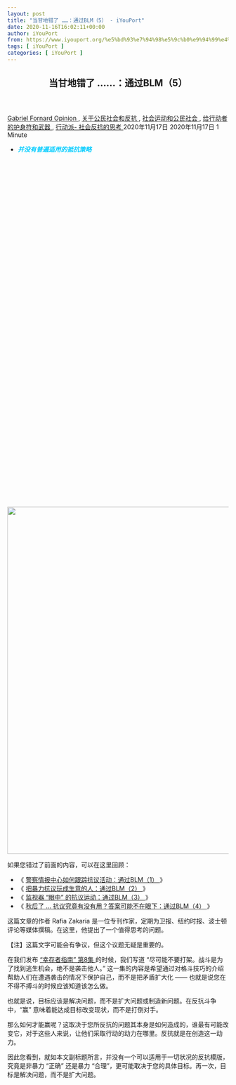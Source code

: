 ```yaml
---
layout: post
title: "当甘地错了 ……：通过BLM（5） - iYouPort"
date: 2020-11-16T16:02:11+00:00
author: iYouPort
from: https://www.iyouport.org/%e5%bd%93%e7%94%98%e5%9c%b0%e9%94%99%e4%ba%86-%ef%bc%9a%e9%80%9a%e8%bf%87blm%ef%bc%885%ef%bc%89/
tags: [ iYouPort ]
categories: [ iYouPort ]
---
```


<article class="post-15078 post type-post status-publish format-standard has-post-thumbnail hentry category-opinion category-45 category-32 category-67 category-33 tag-blm tag-holocaust tag-non-violence tag-protest tag-racism tag-resist tag-social-movement" id="post-15078">
 <header class="entry-header">
  <h1 class="entry-title">
   当甘地错了 ……：通过BLM（5）
  </h1>
 </header>
 <div class="entry-meta">
  <span class="byline">
   <a href="https://www.iyouport.org/author/gabrielfornard/" rel="author" title="由Gabriel Fornard发布">
    Gabriel Fornard
   </a>
  </span>
  <span class="cat-links">
   <a href="https://www.iyouport.org/category/opinion/" rel="category tag">
    Opinion
   </a>
   ,
   <a href="https://www.iyouport.org/category/%e5%85%b3%e4%ba%8e%e5%85%ac%e6%b0%91%e7%a4%be%e4%bc%9a%e5%92%8c%e5%8f%8d%e6%8a%97/" rel="category tag">
    关于公民社会和反抗
   </a>
   ,
   <a href="https://www.iyouport.org/category/%e7%a4%be%e4%bc%9a%e8%bf%90%e5%8a%a8%e5%92%8c%e5%85%ac%e6%b0%91%e7%a4%be%e4%bc%9a/" rel="category tag">
    社会运动和公民社会
   </a>
   ,
   <a href="https://www.iyouport.org/category/%e7%bb%99%e8%a1%8c%e5%8a%a8%e8%80%85%e7%9a%84%e6%8a%a4%e8%ba%ab%e7%ac%a6%e5%92%8c%e6%ad%a6%e5%99%a8/" rel="category tag">
    给行动者的护身符和武器
   </a>
   ,
   <a href="https://www.iyouport.org/category/%e8%a1%8c%e5%8a%a8%e6%b4%be-%e7%a4%be%e4%bc%9a%e5%8f%8d%e6%8a%97%e7%9a%84%e6%80%9d%e8%80%83/" rel="category tag">
    行动派- 社会反抗的思考
   </a>
  </span>
  <span class="published-on">
   <time class="entry-date published" datetime="2020-11-17T00:02:11+08:00">
    2020年11月17日
   </time>
   <time class="updated" datetime="2020-11-17T00:02:53+08:00">
    2020年11月17日
   </time>
  </span>
  <span class="word-count">
   1 Minute
  </span>
 </div>
 <div class="entry-content">
  <ul>
   <li class="graf graf--p">
    <span style="color: #00ccff;">
     <em>
      <strong>
       并没有普遍适用的抵抗策略
      </strong>
     </em>
    </span>
   </li>
  </ul>
  <p>
   <img alt="" class="alignnone size-full wp-image-15079 jetpack-lazy-image" data-lazy-sizes="(max-width: 1100px) 100vw, 1100px" data-lazy-src="https://i1.wp.com/www.iyouport.org/wp-content/uploads/2020/09/When-Gandhi-Was-Wrong-Rafia-Zakaria-2020-09-25-18-35-54.png?resize=1100%2C791&amp;is-pending-load=1#038;ssl=1" data-lazy-srcset="https://i1.wp.com/www.iyouport.org/wp-content/uploads/2020/09/When-Gandhi-Was-Wrong-Rafia-Zakaria-2020-09-25-18-35-54.png?w=1254&amp;ssl=1 1254w, https://i1.wp.com/www.iyouport.org/wp-content/uploads/2020/09/When-Gandhi-Was-Wrong-Rafia-Zakaria-2020-09-25-18-35-54.png?resize=300%2C216&amp;ssl=1 300w, https://i1.wp.com/www.iyouport.org/wp-content/uploads/2020/09/When-Gandhi-Was-Wrong-Rafia-Zakaria-2020-09-25-18-35-54.png?resize=1024%2C737&amp;ssl=1 1024w, https://i1.wp.com/www.iyouport.org/wp-content/uploads/2020/09/When-Gandhi-Was-Wrong-Rafia-Zakaria-2020-09-25-18-35-54.png?resize=768%2C552&amp;ssl=1 768w, https://i1.wp.com/www.iyouport.org/wp-content/uploads/2020/09/When-Gandhi-Was-Wrong-Rafia-Zakaria-2020-09-25-18-35-54.png?resize=1100%2C791&amp;ssl=1 1100w" data-recalc-dims="1" height="791" src="https://i1.wp.com/www.iyouport.org/wp-content/uploads/2020/09/When-Gandhi-Was-Wrong-Rafia-Zakaria-2020-09-25-18-35-54.png?resize=1100%2C791&amp;ssl=1" srcset="data:image/gif;base64,R0lGODlhAQABAIAAAAAAAP///yH5BAEAAAAALAAAAAABAAEAAAIBRAA7" width="1100"/>
   <noscript>
    <img alt="" class="alignnone size-full wp-image-15079" data-recalc-dims="1" height="791" sizes="(max-width: 1100px) 100vw, 1100px" src="https://i1.wp.com/www.iyouport.org/wp-content/uploads/2020/09/When-Gandhi-Was-Wrong-Rafia-Zakaria-2020-09-25-18-35-54.png?resize=1100%2C791&amp;ssl=1" srcset="https://i1.wp.com/www.iyouport.org/wp-content/uploads/2020/09/When-Gandhi-Was-Wrong-Rafia-Zakaria-2020-09-25-18-35-54.png?w=1254&amp;ssl=1 1254w, https://i1.wp.com/www.iyouport.org/wp-content/uploads/2020/09/When-Gandhi-Was-Wrong-Rafia-Zakaria-2020-09-25-18-35-54.png?resize=300%2C216&amp;ssl=1 300w, https://i1.wp.com/www.iyouport.org/wp-content/uploads/2020/09/When-Gandhi-Was-Wrong-Rafia-Zakaria-2020-09-25-18-35-54.png?resize=1024%2C737&amp;ssl=1 1024w, https://i1.wp.com/www.iyouport.org/wp-content/uploads/2020/09/When-Gandhi-Was-Wrong-Rafia-Zakaria-2020-09-25-18-35-54.png?resize=768%2C552&amp;ssl=1 768w, https://i1.wp.com/www.iyouport.org/wp-content/uploads/2020/09/When-Gandhi-Was-Wrong-Rafia-Zakaria-2020-09-25-18-35-54.png?resize=1100%2C791&amp;ssl=1 1100w" width="1100"/>
   </noscript>
  </p>
  <p class="graf graf--p">
   如果您错过了前面的内容，可以在这里回顾：
  </p>
  <ul class="postList">
   <li class="graf graf--li">
    《
    <a class="markup--anchor markup--li-anchor" data-href="https://www.iyouport.org/%e8%ad%a6%e5%af%9f%e6%83%85%e6%8a%a5%e4%b8%ad%e5%bf%83%e5%a6%82%e4%bd%95%e8%b7%9f%e8%b8%aa%e6%8a%97%e8%ae%ae%e6%b4%bb%e5%8a%a8%ef%bc%9a%e9%80%9a%e8%bf%87blm%ef%bc%881%ef%bc%89/" href="https://www.iyouport.org/%e8%ad%a6%e5%af%9f%e6%83%85%e6%8a%a5%e4%b8%ad%e5%bf%83%e5%a6%82%e4%bd%95%e8%b7%9f%e8%b8%aa%e6%8a%97%e8%ae%ae%e6%b4%bb%e5%8a%a8%ef%bc%9a%e9%80%9a%e8%bf%87blm%ef%bc%881%ef%bc%89/" rel="noopener noreferrer" target="_blank">
     警察情报中心如何跟踪抗议活动：通过BLM（1）
    </a>
    》
   </li>
   <li class="graf graf--li">
    《
    <a class="markup--anchor markup--li-anchor" data-href="https://www.iyouport.org/%e6%8a%8a%e6%9a%b4%e5%8a%9b%e6%8a%97%e8%ae%ae%e7%8e%a9%e6%88%90%e7%94%9f%e6%84%8f%e7%9a%84%e4%ba%ba%ef%bc%9a%e9%80%9a%e8%bf%87blm%ef%bc%882%ef%bc%89/" href="https://www.iyouport.org/%e6%8a%8a%e6%9a%b4%e5%8a%9b%e6%8a%97%e8%ae%ae%e7%8e%a9%e6%88%90%e7%94%9f%e6%84%8f%e7%9a%84%e4%ba%ba%ef%bc%9a%e9%80%9a%e8%bf%87blm%ef%bc%882%ef%bc%89/" rel="noopener noreferrer" target="_blank">
     把暴力抗议玩成生意的人：通过BLM（2）
    </a>
    》
   </li>
   <li class="graf graf--li">
    《
    <a class="markup--anchor markup--li-anchor" data-href="https://www.iyouport.org/%e7%9b%91%e8%a7%86%e5%99%a8-%e7%9c%bc%e4%b8%ad-%e7%9a%84%e6%8a%97%e8%ae%ae%e8%bf%90%e5%8a%a8%ef%bc%9a%e9%80%9a%e8%bf%87blm%ef%bc%883%ef%bc%89/" href="https://www.iyouport.org/%e7%9b%91%e8%a7%86%e5%99%a8-%e7%9c%bc%e4%b8%ad-%e7%9a%84%e6%8a%97%e8%ae%ae%e8%bf%90%e5%8a%a8%ef%bc%9a%e9%80%9a%e8%bf%87blm%ef%bc%883%ef%bc%89/" rel="noopener noreferrer" target="_blank">
     监视器 “眼中” 的抗议运动：通过BLM（3）
    </a>
    》
   </li>
   <li class="graf graf--li">
    《
    <a class="markup--anchor markup--li-anchor" data-href="https://www.iyouport.org/%e7%a7%8b%e5%90%8e%e4%ba%86-%e6%8a%97%e8%ae%ae%e7%a9%b6%e7%ab%9f%e6%9c%89%e6%b2%a1%e6%9c%89%e7%94%a8%ef%bc%9f%e7%ad%94%e6%a1%88%e5%8f%af%e8%83%bd%e4%b8%8d%e5%9c%a8%e7%9c%bc%e4%b8%8b/" href="https://www.iyouport.org/%e7%a7%8b%e5%90%8e%e4%ba%86-%e6%8a%97%e8%ae%ae%e7%a9%b6%e7%ab%9f%e6%9c%89%e6%b2%a1%e6%9c%89%e7%94%a8%ef%bc%9f%e7%ad%94%e6%a1%88%e5%8f%af%e8%83%bd%e4%b8%8d%e5%9c%a8%e7%9c%bc%e4%b8%8b/" rel="noopener noreferrer" target="_blank">
     秋后了 … 抗议究竟有没有用？答案可能不在眼下：通过BLM（4）
    </a>
    》
   </li>
  </ul>
  <p class="graf graf--p">
   这篇文章的作者 Rafia Zakaria 是一位专刊作家，定期为卫报、纽约时报、波士顿评论等媒体撰稿。在这里，他提出了一个值得思考的问题。
  </p>
  <p class="graf graf--p">
   【注】这篇文字可能会有争议，但这个议题无疑是重要的。
  </p>
  <p class="graf graf--p">
   在我们发布
   <a class="markup--anchor markup--p-anchor" data-href="https://www.iyouport.org/%e6%ad%a6%e5%99%a8%e5%92%8c%e8%87%aa%e6%88%91%e9%98%b2%e5%be%a1%e7%9a%84%e9%87%8d%e8%a6%81%e7%ad%96%e7%95%a5%ef%bc%9a%e5%9c%a8%e7%81%be%e9%9a%be%e4%b8%ad%e5%b9%b8%e5%ad%98%e7%9a%84%e6%96%b9%e6%b3%95/" href="https://www.iyouport.org/%e6%ad%a6%e5%99%a8%e5%92%8c%e8%87%aa%e6%88%91%e9%98%b2%e5%be%a1%e7%9a%84%e9%87%8d%e8%a6%81%e7%ad%96%e7%95%a5%ef%bc%9a%e5%9c%a8%e7%81%be%e9%9a%be%e4%b8%ad%e5%b9%b8%e5%ad%98%e7%9a%84%e6%96%b9%e6%b3%95/" rel="noopener noreferrer" target="_blank">
    “幸存者指南” 第8集
   </a>
   的时候，我们写道 “尽可能不要打架。战斗是为了找到逃生机会，绝不是袭击他人。” 这一集的内容是希望通过对格斗技巧的介绍帮助人们在遭遇袭击的情况下保护自己，而不是把矛盾扩大化 —— 也就是说您在不得不搏斗的时候应该知道该怎么做。
  </p>
  <p class="graf graf--p">
   也就是说，目标应该是解决问题，而不是扩大问题或制造新问题。在反抗斗争中，“赢” 意味着能达成目标改变现状，而不是打倒对手。
  </p>
  <p class="graf graf--p">
   那么如何才能赢呢？这取决于您所反抗的问题其本身是如何造成的，谁最有可能改变它，对于这些人来说，让他们采取行动的动力在哪里。反抗就是在创造这一动力。
  </p>
  <p class="graf graf--p">
   因此您看到，就如本文副标题所言，并没有一个可以适用于一切状况的反抗模版，究竟是非暴力 “正确” 还是暴力 “合理”，更可能取决于您的具体目标。再一次，目标是解决问题，而不是扩大问题。
  </p>
  <figure class="graf graf--figure">
  </figure>
  <p>
   <img alt="" class="alignnone size-full wp-image-15089 jetpack-lazy-image" data-lazy-sizes="(max-width: 1100px) 100vw, 1100px" data-lazy-src="https://i0.wp.com/www.iyouport.org/wp-content/uploads/2020/11/20200929-114452.png?resize=1100%2C1838&amp;is-pending-load=1#038;ssl=1" data-lazy-srcset="https://i0.wp.com/www.iyouport.org/wp-content/uploads/2020/11/20200929-114452.png?w=1302&amp;ssl=1 1302w, https://i0.wp.com/www.iyouport.org/wp-content/uploads/2020/11/20200929-114452.png?resize=180%2C300&amp;ssl=1 180w, https://i0.wp.com/www.iyouport.org/wp-content/uploads/2020/11/20200929-114452.png?resize=613%2C1024&amp;ssl=1 613w, https://i0.wp.com/www.iyouport.org/wp-content/uploads/2020/11/20200929-114452.png?resize=768%2C1284&amp;ssl=1 768w, https://i0.wp.com/www.iyouport.org/wp-content/uploads/2020/11/20200929-114452.png?resize=919%2C1536&amp;ssl=1 919w, https://i0.wp.com/www.iyouport.org/wp-content/uploads/2020/11/20200929-114452.png?resize=1225%2C2048&amp;ssl=1 1225w, https://i0.wp.com/www.iyouport.org/wp-content/uploads/2020/11/20200929-114452.png?resize=1100%2C1838&amp;ssl=1 1100w" data-recalc-dims="1" height="1838" src="https://i0.wp.com/www.iyouport.org/wp-content/uploads/2020/11/20200929-114452.png?resize=1100%2C1838&amp;ssl=1" srcset="data:image/gif;base64,R0lGODlhAQABAIAAAAAAAP///yH5BAEAAAAALAAAAAABAAEAAAIBRAA7" width="1100"/>
   <noscript>
    <img alt="" class="alignnone size-full wp-image-15089" data-recalc-dims="1" height="1838" sizes="(max-width: 1100px) 100vw, 1100px" src="https://i0.wp.com/www.iyouport.org/wp-content/uploads/2020/11/20200929-114452.png?resize=1100%2C1838&amp;ssl=1" srcset="https://i0.wp.com/www.iyouport.org/wp-content/uploads/2020/11/20200929-114452.png?w=1302&amp;ssl=1 1302w, https://i0.wp.com/www.iyouport.org/wp-content/uploads/2020/11/20200929-114452.png?resize=180%2C300&amp;ssl=1 180w, https://i0.wp.com/www.iyouport.org/wp-content/uploads/2020/11/20200929-114452.png?resize=613%2C1024&amp;ssl=1 613w, https://i0.wp.com/www.iyouport.org/wp-content/uploads/2020/11/20200929-114452.png?resize=768%2C1284&amp;ssl=1 768w, https://i0.wp.com/www.iyouport.org/wp-content/uploads/2020/11/20200929-114452.png?resize=919%2C1536&amp;ssl=1 919w, https://i0.wp.com/www.iyouport.org/wp-content/uploads/2020/11/20200929-114452.png?resize=1225%2C2048&amp;ssl=1 1225w, https://i0.wp.com/www.iyouport.org/wp-content/uploads/2020/11/20200929-114452.png?resize=1100%2C1838&amp;ssl=1 1100w" width="1100"/>
   </noscript>
  </p>
  <p>
   <span style="color: #ff9900;">
    <em>
     上图中这本书也许能帮助您理解本文。在这里下载
    </em>
   </span>
   ：https://www.patreon.com/posts/shi-yao-shi-bao-40001309
  </p>
  <p class="graf graf--p">
   这位以非暴力著称在印度抗议英国殖民者的传奇式人物 Mahatma Gandhi 第一次给阿道夫-希特勒写信的时候，是在1939年7月。甘地当时已近七十岁。
   <strong class="markup--strong markup--p-strong">
    那个时候的世界就像今天看来一样，正处于某种巨大变革的边缘，尽管当时和现在一样，变革的全部代价是未知的。
   </strong>
  </p>
  <p class="graf graf--p">
   甘地在打字机前恳求希特勒，“朋友们一直催促我为了人类的利益给你写信”， 信中接着说，希特勒是 “世界上唯一能阻止一场可能使人类沦为野蛮状态的战争的人”。
  </p>
  <p class="graf graf--p">
   我可以想象甘地写这封信时的样子，印度七月潮湿的空气沉重而压抑，就像战争的威胁笼罩着世界。那第一封信勉强写了一百多字，却始终没有送达。
  </p>
  <p class="graf graf--p">
   当时统治印度的英国殖民者很介意甘地的信件，他们在信件还没来得及送到希特勒手中的时候，就把它截获了。
  </p>
  <p class="graf graf--p">
   不知道甘地作为一个精明的政治战略家，在写这封信时是否知道会是这种情况。他可能知道，他的听众就是压迫他的人，而不是欧洲犹太人的压迫者。
  </p>
  <p class="graf graf--p">
   无论甘地的动机如何，对希特勒的呼吁并不新鲜。就在此一年，与甘地会面的美国传教士恳求他谴责希特勒和墨索里尼，但他拒绝了，他坚持认为，没有人是 “无法救赎的”，即使是这两个显然对人类尊严不感兴趣的法西斯分子也一样。
  </p>
  <p class="graf graf--p">
   捷克人和犹太人被告知只能进行消极抵抗，这是一种可以救赎他们的牺牲。被动抵抗未能救出任何一个群体，但甘地方面从未完全承认这一点。(这也不是他们采用的唯一策略：考虑一下1943年的华沙起义，或者第二年奥斯维辛-比克瑙的起义)。
  </p>
  <p class="graf graf--p">
   甘地确实给希特勒写过另一封
   <a class="markup--anchor markup--p-anchor" data-href="https://www.businessinsider.com/gandhis-1940-letter-to-adolf-hitler-2015-4" href="https://www.businessinsider.com/gandhis-1940-letter-to-adolf-hitler-2015-4" rel="noopener noreferrer" target="_blank">
    更激烈的信
   </a>
   ，但这封信也从未送达。
  </p>
  <p class="graf graf--p">
   甘地在第二次世界大战中弄错了许多事。但在乔治·弗洛伊德去世后的日子里，随着抗议活动的兴起，许多人向甘地的处方和其他非暴力抵抗的历史求助，这些历史提出了关于反抗和防御方法的关键问题。
  </p>
  <p class="graf graf--p">
   虽然有很多人在谈论老甘地和他的弟子马丁·路德·金的被动非暴力抵抗，但别忘了。也有故意施加给被压迫者的身体上、心理上和情感上的暴力。
  </p>
  <p class="graf graf--p">
   在弗洛伊德墓前的鲜花还没有开始凋谢之前，就有人预测会出现反弹，
   <strong class="markup--strong markup--p-strong">
    新的规则和重新定义将为警察的暴行披上新的外衣，用假装体贴和假同情的语言来点缀。
   </strong>
   在总统和软弱的民主党市长的怂恿下，在一些城市里，许多警察阶层在活跃的白人至上主义网络的支持下，相信他们正处于一场 “内战” 中，他们不打算被解除武装。
  </p>
  <figure class="graf graf--figure">
   <img class="graf-image aligncenter jetpack-lazy-image" data-height="1256" data-image-id="1*J8ikC3Y0zlNeL6oT4eVWiA.png" data-lazy-src="https://i2.wp.com/cdn-images-1.medium.com/max/1067/1*J8ikC3Y0zlNeL6oT4eVWiA.png?w=1100&amp;is-pending-load=1#038;ssl=1" data-recalc-dims="1" data-width="816" src="https://i2.wp.com/cdn-images-1.medium.com/max/1067/1*J8ikC3Y0zlNeL6oT4eVWiA.png?w=1100&amp;ssl=1" srcset="data:image/gif;base64,R0lGODlhAQABAIAAAAAAAP///yH5BAEAAAAALAAAAAABAAEAAAIBRAA7"/>
   <noscript>
    <img class="graf-image aligncenter" data-height="1256" data-image-id="1*J8ikC3Y0zlNeL6oT4eVWiA.png" data-recalc-dims="1" data-width="816" src="https://i2.wp.com/cdn-images-1.medium.com/max/1067/1*J8ikC3Y0zlNeL6oT4eVWiA.png?w=1100&amp;ssl=1"/>
   </noscript>
  </figure>
  <p class="graf graf--p">
   甘地认为，消极与和平抵抗的理论永远适用于所有人。包括犹太知识分子马丁·布伯在内的著名知识分子都在质疑他对这一处方的普适性的执着。
  </p>
  <p class="graf graf--p graf--startsWithDoubleQuote">
   “犹太人正在被迫害，被抢劫，被虐待，被折磨，被谋杀。而你，圣雄甘地说，他们在遭受这一切的国家中的地位与你发起那著名的 “真理的力量” 运动时南非印度安人的地位完全一样”，布伯在1938年写道，“你还不知道集中营是什么样子，那里发生了什么？你知道它的缓慢和快速屠杀的方法吗？”
  </p>
  <p class="graf graf--p">
   就大屠杀而言，甘地是错误的。但非暴力的战略动力是证明苦难的道德美德。马丁·路德·金认识到了这一点。他采用甘地的非暴力动员策略很可能是有战略意义的，因为众所周知，甘地本人就是一个种族主义者，他主张种族 “纯洁”，反对
   <a class="markup--anchor markup--p-anchor" data-href="http://www.trinicenter.com/oops/gandhi2.html" href="http://www.trinicenter.com/oops/gandhi2.html" rel="noopener noreferrer" target="_blank">
    种族融合
   </a>
   。(他还曾支持英国镇压南非祖鲁人的起义)
  </p>
  <p class="graf graf--p">
   然而，金看得更远：无论是大英帝国时代被殖民的印度人，还是民权运动时代的美国黑人，通过非暴力维护美德都是核心。在这两种情况下，统治者的议程都是征服和勉强允许被压迫者生存。
  </p>
  <p class="graf graf--p">
   <strong class="markup--strong markup--p-strong">
    大英帝国压迫下的印第安人，就像民权运动时代的美国黑人一样，被允许活着，但没有任何尊严或人权，而且永远受到国家认可的暴力和监禁的威胁。
   </strong>
  </p>
  <p class="graf graf--p">
   在大屠杀期间，其战略就是灭绝。希特勒对允许犹太人为德国国家的利益而劳动的某种最低限度的生存完全不感兴趣；他的计划就是积极和故意地从地球上消灭所有犹太人。
  </p>
  <p class="graf graf--p">
   <strong class="markup--strong markup--p-strong">
    这里不存在被压迫者与压迫者的相对美德问题，而是关于他们实际的、尖锐的、彻底的灭绝。无论有多少道德修养，都无法将被压迫者从为他们精心策划的结局中拯救出来。
   </strong>
  </p>
  <p class="graf graf--p">
   甘地没有看到这一点。但他为某些解放运动提供了一个可行的计划 —— 而后弗洛伊德的美国民权运动第二章可能就是其中之一。
  </p>
  <p class="graf graf--p">
   今天美国黑人的处境更加类似于被殖民的印第安人。针对美国黑人的大大小小的征服网保证了他们的劳动将被忽视，他们的性格不断被玷污，他们的声音被压制，为白人至上主义服务。
  </p>
  <p class="graf graf--p">
   对美国人的奴役不仅是一种公然的暴力 —— 来自国家代理人和白人民族主义者的奴役 —— 而且是一种剥夺和忽视：将数百万黑人排除在享受医疗服务、正常的教育系统、和其他无数美国白人享有的特权之外。
  </p>
  <p class="graf graf--p">
   <strong class="markup--strong markup--p-strong">
    就像英国人对土著印第安人所做的那样，美国白人在历史上为自己的残忍行为辩护
   </strong>
   ，坚持认为黑人有一些本质上 “不道德、本质上犯罪、本质上不坚定” 的东西。英属印度的殖民者认为，土著人（当然还有整个帝国的被殖民者）是 “有缺陷的”，他们通过创造教育、健康等指标来证实这种观点，使他们的白人优越性建立在捏造的 “事实” 之上。
  </p>
  <ul class="postList">
   <li class="graf graf--li">
    在这里看到更详细的分析 《
    <a class="markup--anchor markup--li-anchor" data-href="https://www.iyouport.org/%e5%bd%93%e6%88%91%e4%bb%ac%e9%99%b7%e5%85%a5%e5%9b%b0%e5%a2%83%ef%bc%9a%e4%b8%ad%e5%9b%bd%e7%a4%be%e4%bc%9a%e8%83%bd%e4%bb%8e%e7%be%8e%e5%9b%bd%e7%9a%84%e5%8f%8d%e6%8a%97%e8%bf%90%e5%8a%a8%e4%b8%ad/" href="https://www.iyouport.org/%e5%bd%93%e6%88%91%e4%bb%ac%e9%99%b7%e5%85%a5%e5%9b%b0%e5%a2%83%ef%bc%9a%e4%b8%ad%e5%9b%bd%e7%a4%be%e4%bc%9a%e8%83%bd%e4%bb%8e%e7%be%8e%e5%9b%bd%e7%9a%84%e5%8f%8d%e6%8a%97%e8%bf%90%e5%8a%a8%e4%b8%ad/" rel="noopener noreferrer" target="_blank">
     当我们陷入困境
    </a>
    》
   </li>
  </ul>
  <p class="graf graf--p">
   美国也做了同样的事。美国的社会叙事将美德定位在白人身上；它的权力和权利被白人的利他主义、白人的仁爱、白人的权利所证明。我们看到黑人的创伤被变成了白人的美德信号，对弗洛伊德的谋杀已经转化为这一过程。
  </p>
  <ul class="postList">
   <li class="graf graf--li">
    这就是权力如何利用叙事统治世界《
    <a class="markup--anchor markup--li-anchor" data-href="https://www.iyouport.org/%e5%8f%91%e7%8e%b0%e4%bd%a0%e7%94%9f%e6%b4%bb%e4%b8%ad%e7%9a%84%e6%93%8d%e7%ba%b5%e8%80%85%ef%bc%9a%e5%9c%a8%e5%8f%99%e4%ba%8b%e7%9f%a9%e9%98%b5%e7%9a%84%e8%be%b9%e7%bc%98%ef%bc%881%ef%bc%89/" href="https://www.iyouport.org/%e5%8f%91%e7%8e%b0%e4%bd%a0%e7%94%9f%e6%b4%bb%e4%b8%ad%e7%9a%84%e6%93%8d%e7%ba%b5%e8%80%85%ef%bc%9a%e5%9c%a8%e5%8f%99%e4%ba%8b%e7%9f%a9%e9%98%b5%e7%9a%84%e8%be%b9%e7%bc%98%ef%bc%881%ef%bc%89/" rel="noopener noreferrer" target="_blank">
     发现你生活中的操纵者：在叙事矩阵的边缘（1）
    </a>
    》
   </li>
  </ul>
  <p class="graf graf--p">
   社交媒体上有大量的白人，他们 —— 突然间 —— 为自己的每一个决定辩护：他们可能已经预见到会发生的对他们的叙事的抨击，他们可能已经给予的捐款、他们可能已经打过的电话，都是源于他们对黑人深深的同情。他们以同情弗洛伊德为借口为自己叫好，再次强调他们是多么的优秀（因此值得赞扬）。
  </p>
  <p class="graf graf--p">
   Cornel West 在接受美国有线电视新闻网安德森·库珀节目的采访时对白人的上述 “习惯” 作出了有益的反驳。在乔治·弗洛伊德的葬礼结束后，West 立即发言，
   <strong class="markup--strong markup--p-strong">
    他描述了黑人为正义而游行的传统，没有仇恨或复仇的言语。他将坚持为每个人的自由描述为 “给世界的大礼”。
   </strong>
  </p>
  <p class="graf graf--p graf--startsWithDoubleQuote">
   “美国白人应该为黑人起立鼓掌”，West 说，“在经历了四百年的恐怖之后，我们仍然拒绝创造一个黑人版的三K党。”
  </p>
  <p class="graf graf--p">
   West 指出，弗洛伊德在休斯敦的葬礼是以振奋人心为标志的。
   <strong class="markup--strong markup--p-strong">
    “你可以把我们放倒，但你不会以这样的方式把我们放倒，以至于我们会恨你们，因为你成了这个参照点”。
   </strong>
  </p>
  <p class="graf graf--p">
   不能让善良的预设停留在美国白人身上。但如果说甘地对英属印度的戒律有什么示范作用的话，那就是，
   <strong class="markup--strong markup--p-strong">
    被压迫者仅有实际的善良是不够的，他们要不断地表现自己的善良，证明自己的善良，以对抗对方的堕落
   </strong>
   。
  </p>
  <p class="graf graf--p">
   最终，英国人被赶出印度，部分原因是他们在第二次世界大战中遭受的打击。美国白人也同样受到 Covid-19 大流行病的打击，并迅速陷入特朗普式的种族主义和否认。
  </p>
  <p class="graf graf--p">
   虽然许多抗议者转向了金和他之前的甘地的榜样，但这一时刻也表明，巨大的改变可以来自于更多的对抗性策略，比如 明尼阿波利斯的一个警察分局被烧毁后，大多数市议会成员发誓要解散警察部门，并 “戏剧性地重新思考” 他们对公共安全的态度。
  </p>
  <p class="graf graf--p">
   无论哪种方式，改变的时刻不再是以when开始的句子，而是以now开始。⚪️
  </p>
  <p class="graf graf--p">
   <a class="markup--anchor markup--p-anchor" data-href="https://thebaffler.com/alienated/when-gandhi-was-wrong-zakariahttps://thebaffler.com/alienated/when-gandhi-was-wrong-zakaria" href="https://thebaffler.com/alienated/when-gandhi-was-wrong-zakariahttps://thebaffler.com/alienated/when-gandhi-was-wrong-zakaria" rel="noopener noreferrer" target="_blank">
    When Gandhi Was WrongWhen Gandhi Was Wrong
   </a>
  </p>
  <div id="atatags-1611829871-5fda78efe1337">
  </div>
  <div class="sharedaddy sd-sharing-enabled">
   <div class="robots-nocontent sd-block sd-social sd-social-icon sd-sharing">
    <h3 class="sd-title">
     共享此文章：
    </h3>
    <div class="sd-content">
     <ul>
      <li class="share-twitter">
       <a class="share-twitter sd-button share-icon no-text" data-shared="sharing-twitter-15078" href="https://www.iyouport.org/%e5%bd%93%e7%94%98%e5%9c%b0%e9%94%99%e4%ba%86-%ef%bc%9a%e9%80%9a%e8%bf%87blm%ef%bc%885%ef%bc%89/?share=twitter" rel="nofollow noopener noreferrer" target="_blank" title="点击以在 Twitter 上共享">
        <span>
        </span>
        <span class="sharing-screen-reader-text">
         点击以在 Twitter 上共享（在新窗口中打开）
        </span>
       </a>
      </li>
      <li class="share-facebook">
       <a class="share-facebook sd-button share-icon no-text" data-shared="sharing-facebook-15078" href="https://www.iyouport.org/%e5%bd%93%e7%94%98%e5%9c%b0%e9%94%99%e4%ba%86-%ef%bc%9a%e9%80%9a%e8%bf%87blm%ef%bc%885%ef%bc%89/?share=facebook" rel="nofollow noopener noreferrer" target="_blank" title="点击以在 Facebook 上共享">
        <span>
        </span>
        <span class="sharing-screen-reader-text">
         点击以在 Facebook 上共享（在新窗口中打开）
        </span>
       </a>
      </li>
      <li class="share-end">
      </li>
     </ul>
    </div>
   </div>
  </div>
  <div class="sharedaddy sd-block sd-like jetpack-likes-widget-wrapper jetpack-likes-widget-unloaded" data-name="like-post-frame-161182987-15078-5fda78efe1791" data-src="https://widgets.wp.com/likes/#blog_id=161182987&amp;post_id=15078&amp;origin=www.iyouport.org&amp;obj_id=161182987-15078-5fda78efe1791" id="like-post-wrapper-161182987-15078-5fda78efe1791">
   <h3 class="sd-title">
    赞过：
   </h3>
   <div class="likes-widget-placeholder post-likes-widget-placeholder" style="height: 55px;">
    <span class="button">
     <span>
      赞
     </span>
    </span>
    <span class="loading">
     正在加载……
    </span>
   </div>
   <span class="sd-text-color">
   </span>
   <a class="sd-link-color">
   </a>
  </div>
  <div class="jp-relatedposts" id="jp-relatedposts">
   <h3 class="jp-relatedposts-headline">
    <em>
     相关
    </em>
   </h3>
  </div>
 </div>
 <div class="entry-footer">
  <ul class="post-tags light-text">
   <li>
    Tagged
   </li>
   <li>
    <a href="https://www.iyouport.org/tag/blm/" rel="tag">
     BLM
    </a>
   </li>
   <li>
    <a href="https://www.iyouport.org/tag/holocaust/" rel="tag">
     Holocaust
    </a>
   </li>
   <li>
    <a href="https://www.iyouport.org/tag/non-violence/" rel="tag">
     non-violence
    </a>
   </li>
   <li>
    <a href="https://www.iyouport.org/tag/protest/" rel="tag">
     protest
    </a>
   </li>
   <li>
    <a href="https://www.iyouport.org/tag/racism/" rel="tag">
     racism
    </a>
   </li>
   <li>
    <a href="https://www.iyouport.org/tag/resist/" rel="tag">
     resist
    </a>
   </li>
   <li>
    <a href="https://www.iyouport.org/tag/social-movement/" rel="tag">
     Social movement
    </a>
   </li>
  </ul>
 </div>
 <div class="entry-author-wrapper">
  <div class="site-posted-on">
   <strong>
    Published
   </strong>
   <time class="entry-date published" datetime="2020-11-17T00:02:11+08:00">
    2020年11月17日
   </time>
   <time class="updated" datetime="2020-11-17T00:02:53+08:00">
    2020年11月17日
   </time>
  </div>
 </div>
</article>

